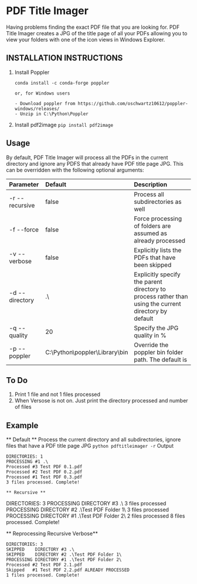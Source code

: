 # PDF Title Imager
  Having problems finding the exact PDF file that you are looking for. PDF Title Imager creates a JPG of the title page of all your PDFs allowing you to view your folders with one of the icon views in Windows Explorer.     
  

## INSTALLATION INSTRUCTIONS
 1. Install Poppler 
    ```
    conda install -c conda-forge poppler
    
    or, for Windows users
    
    - Download poppler from https://github.com/oschwartz10612/poppler-windows/releases/
    - Unzip in C:\Python\Poppler
    
 2. Install pdf2image `pip install pdf2image`

## Usage
  By default, PDF Title Imager will process all the PDFs in the current directory and ignore any PDFS that already have PDF title page JPG. This can be overridden with the following optional arguments:
  
  | Parameter            | Default   |  Description |
  | :------------------- | :-------- | :----------- |
  | -r --recursive       | false     | Process all subdirectories as well |
  | -f --force           | false     | Force processing of folders are assumed as already processed  |
  | -v --verbose         | false     | Explicitly lists the PDFs that have been skipped |
  | -d --directory       | .\        | Explicitly specify the parent directory to process rather than using the current directory by default |
  | -q --quality         | 20        | Specify the JPG quality in % |
  | -p --poppler         | C:\\Python\\poppler\\Library\\bin | Override the poppler bin folder path. The default is |
  
 
  ## To Do
  1. Print 1 file and not 1 files processed
  2. When Versose is not on. Just print the directory processed and number of files
  
 
  ## Example
  
  ** Default ** 
  Process the current directory and all subdirectories, ignore files that have a PDF title page JPG
  `python pdftitleimager -r`
  Output
  ```
  DIRECTORIES: 1
  PROCESSING #1 .\
  Processed #3 Test PDF 0.1.pdf
  Processed #2 Test PDF 0.2.pdf
  Processed #1 Test PDF 0.3.pdf
  3 files processed. Complete!

  ** Recursive **
  ```
  DIRECTORIES: 3
  PROCESSING DIRECTORY #3 .\ 3 files processed
  PROCESSING DIRECTORY #2 .\Test PDF Folder 1\ 3 files processed
  PROCESSING DIRECTORY #1 .\Test PDF Folder 2\ 2 files processed
  8 files processed. Complete!
 
  ** Reprocessing Recursive Verbose** 
  ```
  DIRECTORIES: 3
  SKIPPED    DIRECTORY #3 .\
  SKIPPED    DIRECTORY #2 .\Test PDF Folder 1\
  PROCESSING DIRECTORY #1 .\Test PDF Folder 2\
  Processed #2 Test PDF 2.1.pdf
  Skipped   #1 Test PDF 2.2.pdf ALREADY PROCESSED
  1 files processed. Complete!
  
